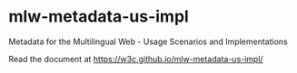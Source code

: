 # mlw-metadata-us-impl
Metadata for the Multilingual Web - Usage Scenarios and Implementations

Read the document at https://w3c.github.io/mlw-metadata-us-impl/
